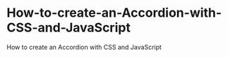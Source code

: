 # How-to-create-an-Accordion-with-CSS-and-JavaScript
How to create an Accordion with CSS and JavaScript
